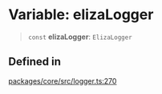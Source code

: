 # Variable: elizaLogger

> `const` **elizaLogger**: `ElizaLogger`

## Defined in

[packages/core/src/logger.ts:270](https://github.com/ai16z/eliza/blob/8b230e97279ce98a641d3338cbfa78f13130c60e/packages/core/src/logger.ts#L270)

